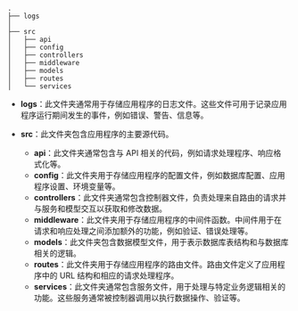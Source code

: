 ```
.
├── logs
│
├── src
│   ├── api
│   ├── config
│   ├── controllers
│   ├── middleware
│   ├── models
│   ├── routes
│   └── services

```
-   **logs**：此文件夹通常用于存储应用程序的日志文件。这些文件可用于记录应用程序运行期间发生的事件，例如错误、警告、信息等。

-   **src**：此文件夹包含应用程序的主要源代码。

    -   **api**：此文件夹通常包含与 API 相关的代码，例如请求处理程序、响应格式化等。
    -   **config**：此文件夹用于存储应用程序的配置文件，例如数据库配置、应用程序设置、环境变量等。
    -   **controllers**：此文件夹通常包含控制器文件，负责处理来自路由的请求并与服务和模型交互以获取和修改数据。
    -   **middleware**：此文件夹用于存储应用程序的中间件函数。中间件用于在请求和响应处理之间添加额外的功能，例如验证、错误处理等。
    -   **models**：此文件夹包含数据模型文件，用于表示数据库表结构和与数据库相关的逻辑。
    -   **routes**：此文件夹用于存储应用程序的路由文件。路由文件定义了应用程序中的 URL 结构和相应的请求处理程序。
    -   **services**：此文件夹通常包含服务文件，用于处理与特定业务逻辑相关的功能。这些服务通常被控制器调用以执行数据操作、验证等。
    
